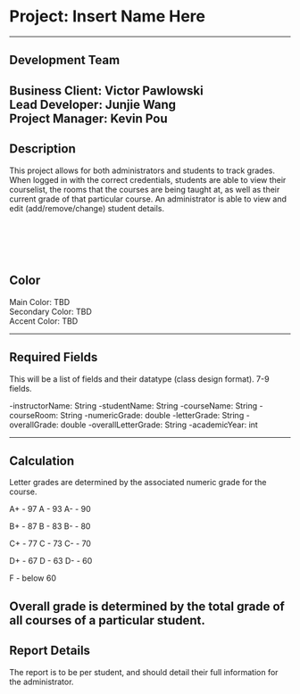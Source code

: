 # Project:  Insert Name Here #

---
## Development Team ##
Business Client: Victor Pawlowski
<br/>
Lead Developer: Junjie Wang
<br/>
Project Manager: Kevin Pou
<br/>
---
## Description ##
This project allows for both administrators and students to track grades. When logged in with the correct credentials, students are able to view
their courselist, the rooms that the courses are being taught at, as well as their current grade of that particular course. An administrator is
able to view and edit (add/remove/change) student details. 

<br/><br/>
---

## Color ##
Main Color:  TBD <br/>
Secondary Color: TBD <br/>
Accent Color:  TBD <br/>

---
## Required Fields ##
This will be a list of fields and their datatype (class design format).  7-9 fields.

-instructorName: String
-studentName: String
-courseName: String
-courseRoom: String
-numericGrade: double
-letterGrade: String
-overallGrade: double
-overallLetterGrade: String
-academicYear: int

---
## Calculation ##

Letter grades are determined by the associated numeric grade for the course. 

A+ - 97
A -  93
A- - 90

B+ - 87
B  - 83 
B- - 80

C+ - 77
C  - 73
C- - 70

D+ - 67
D  - 63
D- - 60

F - below 60

Overall grade is determined by the total grade of all courses of a particular student.
<br/>
---

## Report Details ##

The report is to be per student, and should detail their full information for the administrator. 

<br/>
